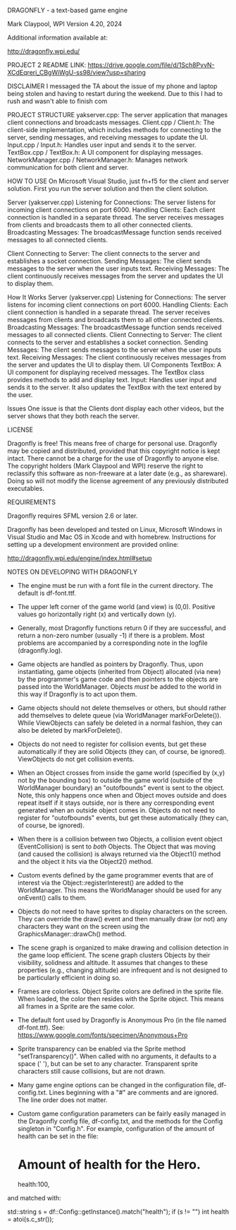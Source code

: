 DRAGONFLY - a text-based game engine

Mark Claypool, WPI
Version 4.20, 2024

Additional information available at:

  http://dragonfly.wpi.edu/

PROJECT 2 README
LINK: https://drive.google.com/file/d/1Sch8PvvN-XCdEqreri_CBgWiWgU-ss98/view?usp=sharing

DISCLAIMER
I messaged the TA about the issue of my phone and laptop being stolen and having to restart during the weekend. Due to this I had to
rush and wasn't able to finish com

PROJECT STRUCTURE
yakserver.cpp: The server application that manages client connections and broadcasts messages.
Client.cpp / Client.h: The client-side implementation, which includes methods for connecting to the server, sending messages, and receiving messages to update the UI.
Input.cpp / Input.h: Handles user input and sends it to the server.
TextBox.cpp / TextBox.h: A UI component for displaying messages.
NetworkManager.cpp / NetworkManager.h: Manages network communication for both client and server.

HOW TO USE
On Microsoft Visual Studio, just fn+f5 for the client and server solution. First you run the server
solution and then the client solution.

Server (yakserver.cpp)
Listening for Connections: The server listens for incoming client connections on port 6000.
Handling Clients: Each client connection is handled in a separate thread. The server receives messages from clients and broadcasts them to all other connected clients.
Broadcasting Messages: The broadcastMessage function sends received messages to all connected clients.

Client
Connecting to Server: The client connects to the server and establishes a socket connection.
Sending Messages: The client sends messages to the server when the user inputs text.
Receiving Messages: The client continuously receives messages from the server and updates the UI to display them.



How It Works
Server (yakserver.cpp)
Listening for Connections: The server listens for incoming client connections on port 6000.
Handling Clients: Each client connection is handled in a separate thread. The server receives messages from clients and broadcasts them to all other connected clients.
Broadcasting Messages: The broadcastMessage function sends received messages to all connected clients.
Client
Connecting to Server: The client connects to the server and establishes a socket connection.
Sending Messages: The client sends messages to the server when the user inputs text.
Receiving Messages: The client continuously receives messages from the server and updates the UI to display them.
UI Components
TextBox: A UI component for displaying received messages. The TextBox class provides methods to add and display text.
Input: Handles user input and sends it to the server. It also updates the TextBox with the text entered by the user.

Issues
One issue is that the Clients dont display each other videos, but the server shows that
they both reach the server.

LICENSE

Dragonfly is free! This means free of charge for personal
use. Dragonfly may be copied and distributed, provided that this
copyright notice is kept intact. There cannot be a charge for the use
of Dragonfly to anyone else. The copyright holders (Mark Claypool and
WPI) reserve the right to reclassify this software as non-freeware at
a later date (e.g., as shareware). Doing so will not modify the
license agreement of any previously distributed executables.


REQUIREMENTS

Dragonfly requires SFML version 2.6 or later.

Dragonfly has been developed and tested on Linux, Microsoft Windows in
Visual Studio and Mac OS in Xcode and with homebrew.  Instructions for
setting up a development environment are provided online:

http://dragonfly.wpi.edu/engine/index.html#setup


NOTES ON DEVELOPING WITH DRAGONFLY

+ The engine must be run with a font file in the current directory.
The default is df-font.ttf.

+ The upper left corner of the game world (and view) is (0,0).
Positive values go horizontally right (x) and vertically down (y).

+ Generally, most Dragonfly functions return 0 if they are successful,
and return a non-zero number (usually -1) if there is a problem.  Most
problems are accompanied by a corresponding note in the logfile
(dragonfly.log).

+ Game objects are handled as pointers by Dragonfly.  Thus, upon
instantiating, game objects (inherited from Object) allocated (via
new) by the programmer's game code and then pointers to the objects
are passed into the WorldManager.  Objects *must* be added to the
world in this way if Dragonfly is to act upon them.

+ Game objects should not delete themselves or others, but should
rather add themselves to delete queue (via WorldManager
markForDelete()).  While ViewObjects can safely be deleted in a normal
fashion, they can also be deleted by markForDelete().

+ Objects do not need to register for collision events, but get these
automatically if they are solid Objects (they can, of course, be
ignored).  ViewObjects do not get collision events.

+ When an Object crosses from inside the game world (specified by
(x,y) not by the bounding box) to outside the game world (outside of
the WorldManager boundary) an "outofbounds" event is sent to the
object.  Note, this only happens once when and Object moves outside
and does repeat itself if it stays outside, nor is there any
corresponding event generated when an outside object comes in.
Objects do not need to register for "outofbounds" events, but get
these automatically (they can, of course, be ignored).

+ When there is a collision between two Objects, a collision event
object (EventCollision) is sent to *both* Objects.  The Object that
was moving (and caused the collision) is always returned via the
Object1() method and the object it hits via the Object2() method.

+ Custom events defined by the game programmer events that are of
interest via the Object::registerInterest() are added to the
WorldManager.  This means the WorldManager should be used for any
onEvent() calls to them.

+ Objects do not need to have sprites to display characters on the
screen.  They can override the draw() event and then manually draw (or
not) any characters they want on the screen using the
GraphicsManager::drawCh() method.

+ The scene graph is organized to make drawing and collision detection
in the game loop efficient.  The scene graph clusters Objects by their
visibility, solidness and altitude.  It assumes that changes to these
properties (e.g., changing altitude) are infrequent and is not designed
to be particularly efficient in doing so.  

+ Frames are colorless.  Object Sprite colors are defined in the
sprite file.  When loaded, the color then resides with the Sprite
object.  This means all frames in a Sprite are the same color.

+ The default font used by Dragonfly is Anonymous Pro (in the file
named df-font.ttf). See:
https://www.google.com/fonts/specimen/Anonymous+Pro

+ Sprite transparency can be enabled via the Sprite method
"setTransparency()".  When called with no arguments, it defaults to a
space (' '), but can be set to any character.  Transparent sprite
characters still cause collisions, but are not drawn.

+ Many game engine options can be changed in the configuration file,
df-config.txt.  Lines beginning with a "#" are comments and are
ignored.  The line order does not matter.

+ Custom game configuration parameters can be fairly easily managed in
the Dragonfly config file, df-config.txt, and the methods for the
Config singleton in "Config.h".  For example, configuration of the
amount of health can be set in the file:

  # Amount of health for the Hero.
  health:100,

and matched with:

  std::string s = df::Config::getInstance().match("health");
  if (s != "")
    int health = atoi(s.c_str());
